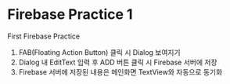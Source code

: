 # Firebase Practice 1
First Firebase Practice

1.  FAB(Floating Action Button) 클릭 시 Dialog 보여지기
2.  Dialog 내 EditText 입력 후 ADD 버튼 클릭 시 Firebase 서버에 저장
3.  Firebase 서버에 저장된 내용은 메인화면 TextView와 자동으로 동기화
